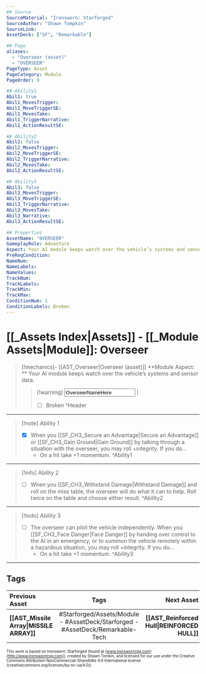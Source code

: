 ```yaml
---
## Source
SourceMaterial: "Ironsworn: Starforged"
SourceAuthor: "Shawn Tompkin"
SourceLink: 
AssetDeck: ["SF", "Remarkable"]

## Page
aliases:
  - "Overseer (asset)"
  - "OVERSEER"
PageType: Asset
PageCategory: Module
PageOrder: 9

## Ability1
Abil1: true
Abil1_MovesTrigger:
Abil1_MoveTriggerSE:
Abil1_MovesTake:
Abil1_TriggerNarrative:
Abil1_ActionResultSE:

## Ability2
Abil2: false
Abil2_MovesTrigger:
Abil2_MoveTriggerSE:
Abil2_TriggerNarrative:
Abil2_MovesTake:
Abil2_ActionResultSE:

## Ability3
Abil3: false
Abil3_MovesTrigger:
Abil3_MoveTriggerSE:
Abil3_TriggerNarrative:
Abil3_MovesTake:
Abil3_Narrative:
Abil3_ActionResultSE:

## Properties
AssetName: "OVERSEER"
GameplayRole: Adventure
Aspect: Your AI module keeps watch over the vehicle’s systems and sensor data.
PreReqCondition: 
NameNum:
NameLabels:
NameValues:
TrackNum:
TrackLabels:
TrackMin:
TrackMax:
ConditionNum: 1
ConditionLabels: Broken
---
```

# [[_Assets Index|Assets]] - [[_Module Assets|Module]]: Overseer
> [!mechanics]- [[AST_Overseer|Overseer (asset)]]
> **Module Aspect: ** Your AI module keeps watch over the vehicle’s systems and sensor data.
> > [!warning] <input type=texbox value="OverseerNameHere"> |
> >  - [ ] Broken ^Header
___
> [!note] Ability 1
> - [x] When you [[SF_CH3_Secure an Advantage|Secure an Advantage]] or  [[SF_CH3_Gain Ground|Gain Ground]] by talking through a situation with the overseer, you may roll +integrity.  If you do...
> 	- On a hit take +1 momentum. ^Ability1
___
> [!info] Ability 2
> - [ ] When you [[SF_CH3_Withstand Damage|Withstand Damage]] and roll on the miss table, the overseer will do what it can to help. Roll twice on the table and choose either result. ^Ability2
___
> [!todo] Ability 3
> - [ ] The overseer can pilot the vehicle independently. When you [[SF_CH3_Face Danger|Face Danger]] by handing over control to the AI in an emergency, or to summon the vehicle remotely within a hazardous situation, you may roll +integrity.  If you do...
> 	- On a hit take +1 momentum. ^Ability3
___

## Tags
| Previous Asset | Tags | Next Asset |
| :--- | :---: | ---: |
| **[[AST_Missile Array\|MISSILE ARRAY]]** | #Starforged/Assets/Module - #AssetDeck/Starforged - #AssetDeck/Remarkable-Tech | **[[AST_Reinforced Hull\|REINFORCED HULL]]** |

<font size=-2>This work is based on Ironsworn: Starforged (found at [www.ironswornrpg.com](http://www.ironswornrpg.com)), created by Shawn Tomkin, and licensed for our use under the Creative Commons Attribution-NonCommercial-ShareAlike 4.0 International license  (creativecommons.org/licenses/by-nc-sa/4.0/).</font>